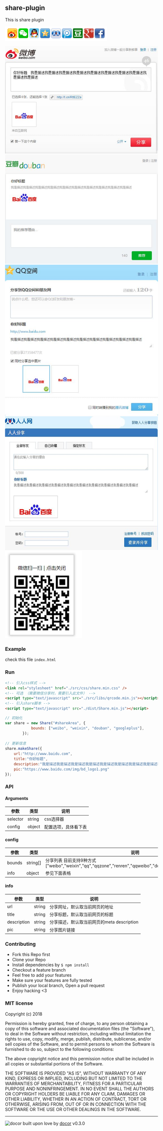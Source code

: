 ## share-plugin
This is share plugin

![share-plugin-icons](https://raw.githubusercontent.com/Yangfan2016/PicBed/master/Blog/share-plugin-icons%200.png)

![share-plugin-weibo.JPG](https://raw.githubusercontent.com/Yangfan2016/PicBed/master/Blog/share-plugin-weibo.JPG)
![share-plugin-douban.JPG](https://raw.githubusercontent.com/Yangfan2016/PicBed/master/Blog/share-plugin-douban.JPG)
![share-plugin-qqzone.JPG](https://raw.githubusercontent.com/Yangfan2016/PicBed/master/Blog/share-plugin-qqzone.JPG)
![share-plugin-renren.JPG](https://raw.githubusercontent.com/Yangfan2016/PicBed/master/Blog/share-plugin-renren.JPG)
![share-plugin-weixin.JPG](https://raw.githubusercontent.com/Yangfan2016/PicBed/master/Blog/share-plugin-weixin.JPG)

### Example

check this file `index.html`

### Run

```html
<!-- 引入css样式 -->
<link rel="stylesheet" href="./src/css/share.min.css" />
<!-- 可选 （需要微信分享时，需要引入此文件） -->
<script type="text/javascript" src="./src/libs/qrcode.min.js"></script>
<!-- 引入share脚本 -->
<script type="text/javascript" src="./dist/Share.min.js"></script>
```
```js
// 初始化
var share = new Share("#shareArea", {
            bounds: ["weibo", "weixin", "douban", "googleplus"],
        });

// 更新信息
share.makeShare({
    url:"http://www.baidu.com",
    title:"你好标题",
    description:"我是描述我是描述我是描述我是描述我是描述我是描述我是描述我是描述我是描述我是描述",
    pic:"https://www.baidu.com/img/bd_logo1.png"
});

```


### API


#### Arguments 

<table style="width:100%">
    <thead>
        <tr>
            <th>参数</th>
            <th>类型</th>
            <th>说明</th>
        </tr>            
    </thead>
    <tbody>
        <tr>
            <td>selector</td>
            <td>string</td>
            <td>css选择器</td>
        </tr>
        <tr>
            <td>config</td>
            <td>object</td>
            <td>配置选项，具体看下表</td>
        </tr>
    </tbody>
</table>


#### config

<table style="width:100%">
    <thead>
        <tr>
            <th>参数</th>
            <th>类型</th>
            <th>说明</th>
        </tr>            
    </thead>
    <tbody>
        <tr>
            <td>bounds</td>
            <td>string[]</td>
            <td>分享列表 目前支持9种方式 ["weibo","weixin","qq","qqzone","renren","qqweibo","douban","googleplus","facebook"]</td>
        </tr>
        <tr>
            <td>info</td>
            <td>object</td>
            <td>参见下面表格</td>
        </tr>
    </tbody>
</table>

#### info

<table style="width:100%">
    <thead>
        <tr>
            <th>参数</th>
            <th>类型</th>
            <th>说明</th>
        </tr>            
    </thead>
    <tbody>
        <tr>
            <td>url</td>
            <td>string</td>
            <td>分享网址，默认取当前网页的地址</td>
        </tr>
        <tr>
            <td>title</td>
            <td>string</td>
            <td>分享标题，默认取当前网页的标题</td>
        </tr>
        <tr>
            <td>description</td>
            <td>string</td>
            <td>分享描述，默认取当前网页的meta description</td>
        </tr>
        <tr>
            <td>pic</td>
            <td>string</td>
            <td>分享图片链接</td>
        </tr>
    </tbody>
</table>



### Contributing
- Fork this Repo first
- Clone your Repo
- Install dependencies by `$ npm install`
- Checkout a feature branch
- Feel free to add your features
- Make sure your features are fully tested
- Publish your local branch, Open a pull request
- Enjoy hacking <3

### MIT license
Copyright (c) 2018 

Permission is hereby granted, free of charge, to any person obtaining a copy
of this software and associated documentation files (the &quot;Software&quot;), to deal
in the Software without restriction, including without limitation the rights
to use, copy, modify, merge, publish, distribute, sublicense, and/or sell
copies of the Software, and to permit persons to whom the Software is
furnished to do so, subject to the following conditions:

The above copyright notice and this permission notice shall be included in
all copies or substantial portions of the Software.

THE SOFTWARE IS PROVIDED &quot;AS IS&quot;, WITHOUT WARRANTY OF ANY KIND, EXPRESS OR
IMPLIED, INCLUDING BUT NOT LIMITED TO THE WARRANTIES OF MERCHANTABILITY,
FITNESS FOR A PARTICULAR PURPOSE AND NONINFRINGEMENT. IN NO EVENT SHALL THE
AUTHORS OR COPYRIGHT HOLDERS BE LIABLE FOR ANY CLAIM, DAMAGES OR OTHER
LIABILITY, WHETHER IN AN ACTION OF CONTRACT, TORT OR OTHERWISE, ARISING FROM,
OUT OF OR IN CONNECTION WITH THE SOFTWARE OR THE USE OR OTHER DEALINGS IN
THE SOFTWARE.

---
![docor]()
built upon love by [docor](https://github.com/turingou/docor.git) v0.3.0
